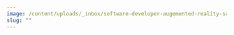 ```yaml
---
image: /content/uploads/_inbox/software-developer-augemented-reality-screen-nicoelnino-istock-gettyimages-844536006.png
slug: ""
---
```

